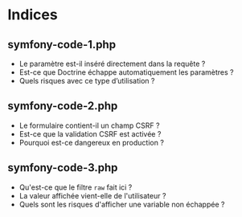# Indices

## symfony-code-1.php
- Le paramètre est-il inséré directement dans la requête ?
- Est-ce que Doctrine échappe automatiquement les paramètres ?
- Quels risques avec ce type d’utilisation ?

## symfony-code-2.php
- Le formulaire contient-il un champ CSRF ?
- Est-ce que la validation CSRF est activée ?
- Pourquoi est-ce dangereux en production ?

## symfony-code-3.php
- Qu'est-ce que le filtre `raw` fait ici ?
- La valeur affichée vient-elle de l'utilisateur ?
- Quels sont les risques d'afficher une variable non échappée ?
